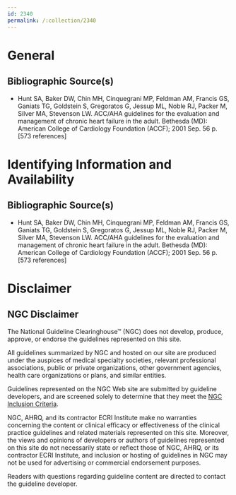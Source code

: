 ```yaml
---
id: 2340
permalink: /:collection/2340
---
```


# General

## Bibliographic Source(s)

- Hunt SA, Baker DW, Chin MH, Cinquegrani MP, Feldman AM, Francis GS, Ganiats TG, Goldstein S, Gregoratos G, Jessup ML, Noble RJ, Packer M, Silver MA, Stevenson LW. ACC/AHA guidelines for the evaluation and management of chronic heart failure in the adult. Bethesda (MD): American College of Cardiology Foundation (ACCF); 2001 Sep. 56 p. [573 references]

# Identifying Information and Availability

## Bibliographic Source(s)

- Hunt SA, Baker DW, Chin MH, Cinquegrani MP, Feldman AM, Francis GS, Ganiats TG, Goldstein S, Gregoratos G, Jessup ML, Noble RJ, Packer M, Silver MA, Stevenson LW. ACC/AHA guidelines for the evaluation and management of chronic heart failure in the adult. Bethesda (MD): American College of Cardiology Foundation (ACCF); 2001 Sep. 56 p. [573 references]

# Disclaimer

## NGC Disclaimer

The National Guideline Clearinghouse™ (NGC) does not develop, produce, approve, or endorse the guidelines represented on this site.

All guidelines summarized by NGC and hosted on our site are produced under the auspices of medical specialty societies, relevant professional associations, public or private organizations, other government agencies, health care organizations or plans, and similar entities.

Guidelines represented on the NGC Web site are submitted by guideline developers, and are screened solely to determine that they meet the [NGC Inclusion Criteria](/help-and-about/summaries/inclusion-criteria).

NGC, AHRQ, and its contractor ECRI Institute make no warranties concerning the content or clinical efficacy or effectiveness of the clinical practice guidelines and related materials represented on this site. Moreover, the views and opinions of developers or authors of guidelines represented on this site do not necessarily state or reflect those of NGC, AHRQ, or its contractor ECRI Institute, and inclusion or hosting of guidelines in NGC may not be used for advertising or commercial endorsement purposes.

Readers with questions regarding guideline content are directed to contact the guideline developer.

